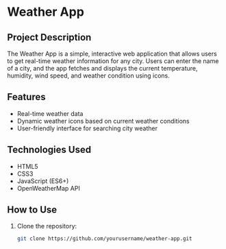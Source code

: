 # Weather App

## Project Description
The Weather App is a simple, interactive web application that allows users to get real-time weather information for any city. Users can enter the name of a city, and the app fetches and displays the current temperature, humidity, wind speed, and weather condition using icons.

## Features
- Real-time weather data
- Dynamic weather icons based on current weather conditions
- User-friendly interface for searching city weather

## Technologies Used
- HTML5
- CSS3
- JavaScript (ES6+)
- OpenWeatherMap API

## How to Use
1. Clone the repository:
   ```bash
   git clone https://github.com/yourusername/weather-app.git
